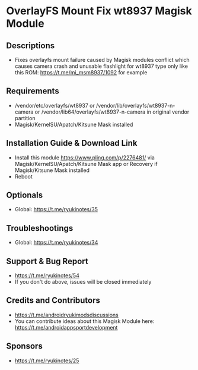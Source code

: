 # OverlayFS Mount Fix wt8937 Magisk Module

## Descriptions
- Fixes overlayfs mount failure caused by Magisk modules conflict which causes camera crash and unusable flashlight for wt8937 type only like this ROM: https://t.me/mi_msm8937/1092 for example

## Requirements
- /vendor/etc/overlayfs/wt8937 or /vendor/lib/overlayfs/wt8937-n-camera or /vendor/lib64/overlayfs/wt8937-n-camera in original vendor partition
- Magisk/KernelSU/Apatch/Kitsune Mask installed

## Installation Guide & Download Link
- Install this module https://www.pling.com/p/2276481/ via Magisk/KernelSU/Apatch/Kitsune Mask app or Recovery if Magisk/Kitsune Mask installed
- Reboot

## Optionals
- Global: https://t.me/ryukinotes/35

## Troubleshootings
- Global: https://t.me/ryukinotes/34

## Support & Bug Report
- https://t.me/ryukinotes/54
- If you don't do above, issues will be closed immediately

## Credits and Contributors
- https://t.me/androidryukimodsdiscussions
- You can contribute ideas about this Magisk Module here: https://t.me/androidappsportdevelopment

## Sponsors
- https://t.me/ryukinotes/25


